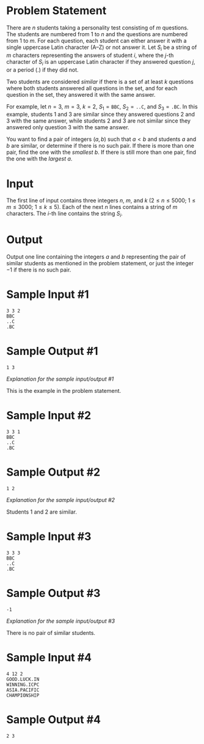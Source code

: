 # Problem Statement

There are $n$ students taking a personality test consisting of $m$ questions. The students are numbered from $1$ to $n$ and the questions are numbered from $1$ to $m$. For each question, each student can either answer it with a single uppercase Latin character (A–Z) or not answer it. Let $S_i$ be a string of $m$ characters representing the answers of student $i$, where the $j$-th character of $S_i$ is an uppercase Latin character if they answered question $j$, or a period (.) if they did not.

Two students are considered *similar* if there is a set of at least $k$ questions where both students answered all questions in the set, and for each question in the set, they answered it with the same answer.

For example, let $n = 3$, $m = 3$, $k = 2$, $S_1 = \texttt{BBC}$, $S_2 = \texttt{..C}$, and $S_3 = \texttt{.BC}$. In this example, students 1 and 3 are similar since they answered questions 2 and 3 with the same answer, while students 2 and 3 are not similar since they answered only question 3 with the same answer.

You want to find a pair of integers $(a, b)$ such that $a < b$ and students $a$ and $b$ are similar, or determine if there is no such pair. If there is more than one pair, find the one with the *smallest* $b$. If there is still more than one pair, find the one with the *largest* $a$.

# Input

The first line of input contains three integers $n$, $m$, and $k$ ($2 \leq n \leq 5000$; $1 \leq m \leq 3000$; $1 \leq k \leq 5$). Each of the next $n$ lines contains a string of $m$ characters. The $i$-th line contains the string $S_i$.

# Output

Output one line containing the integers $a$ and $b$ representing the pair of similar students as mentioned in the problem statement, or just the integer $-1$ if there is no such pair.

# Sample Input #1
```
3 3 2
BBC
..C
.BC
```
# Sample Output #1
```
1 3
```
*Explanation for the sample input/output #1*

This is the example in the problem statement.

# Sample Input #2
```
3 3 1
BBC
..C
.BC
```
# Sample Output #2
```
1 2
```
*Explanation for the sample input/output #2*

Students 1 and 2 are similar.

# Sample Input #3
```
3 3 3
BBC
..C
.BC
```
# Sample Output #3
```
-1
```
*Explanation for the sample input/output #3*

There is no pair of similar students.

# Sample Input #4
```
4 12 2
GOOD.LUCK.IN
WINNING.ICPC
ASIA.PACIFIC
CHAMPIONSHIP
```
# Sample Output #4
```
2 3
```